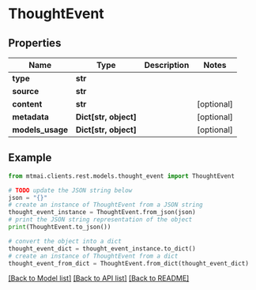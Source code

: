 # ThoughtEvent


## Properties

Name | Type | Description | Notes
------------ | ------------- | ------------- | -------------
**type** | **str** |  | 
**source** | **str** |  | 
**content** | **str** |  | [optional] 
**metadata** | **Dict[str, object]** |  | [optional] 
**models_usage** | **Dict[str, object]** |  | [optional] 

## Example

```python
from mtmai.clients.rest.models.thought_event import ThoughtEvent

# TODO update the JSON string below
json = "{}"
# create an instance of ThoughtEvent from a JSON string
thought_event_instance = ThoughtEvent.from_json(json)
# print the JSON string representation of the object
print(ThoughtEvent.to_json())

# convert the object into a dict
thought_event_dict = thought_event_instance.to_dict()
# create an instance of ThoughtEvent from a dict
thought_event_from_dict = ThoughtEvent.from_dict(thought_event_dict)
```
[[Back to Model list]](../README.md#documentation-for-models) [[Back to API list]](../README.md#documentation-for-api-endpoints) [[Back to README]](../README.md)


